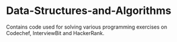 # Data-Structures-and-Algorithms
Contains code used for solving various programming exercises on Codechef, InterviewBit and HackerRank. 
